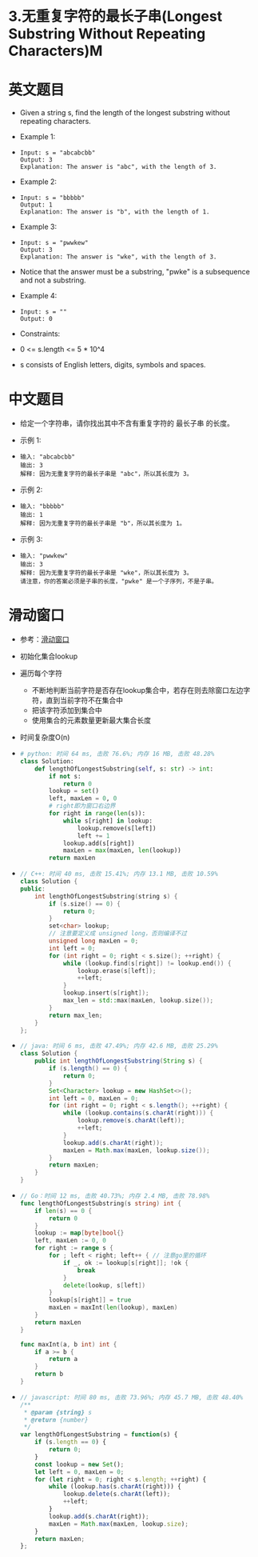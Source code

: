 # 3.无重复字符的最长子串(Longest Substring Without Repeating Characters)M
# 英文题目

- Given a string s, find the length of the longest substring without repeating characters.

- Example 1:

- ```plain text
  Input: s = "abcabcbb"
  Output: 3
  Explanation: The answer is "abc", with the length of 3.
  ```


- Example 2:

- ```plain text
  Input: s = "bbbbb"
  Output: 1
  Explanation: The answer is "b", with the length of 1.
  ```


- Example 3:

- ```plain text
  Input: s = "pwwkew"
  Output: 3
  Explanation: The answer is "wke", with the length of 3.
  ```


- Notice that the answer must be a substring, "pwke" is a subsequence and not a substring.

- Example 4:

- ```plain text
  Input: s = ""
  Output: 0
  ```


- Constraints:

- 0 <= s.length <= 5 * 10^4

- s consists of English letters, digits, symbols and spaces.

# 中文题目

- 给定一个字符串，请你找出其中不含有重复字符的 最长子串 的长度。

- 示例 1:

- ```plain text
  输入: "abcabcbb"
  输出: 3 
  解释: 因为无重复字符的最长子串是 "abc"，所以其长度为 3。
  ```


- 示例 2:

- ```plain text
  输入: "bbbbb"
  输出: 1
  解释: 因为无重复字符的最长子串是 "b"，所以其长度为 1。
  ```


- 示例 3:

- ```plain text
  输入: "pwwkew"
  输出: 3
  解释: 因为无重复字符的最长子串是 "wke"，所以其长度为 3。
  请注意，你的答案必须是子串的长度，"pwke" 是一个子序列，不是子串。
  ```


# 滑动窗口

- 参考：[滑动窗口](https://leetcode-cn.com/problems/longest-substring-without-repeating-characters/solution/hua-dong-chuang-kou-by-powcai/)

- 初始化集合lookup

- 遍历每个字符
    - 不断地判断当前字符是否存在lookup集合中，若存在则去除窗口左边字符，直到当前字符不在集合中
    - 把该字符添加到集合中
    - 使用集合的元素数量更新最大集合长度

- 时间复杂度O(n)

- ```python
  # python: 时间 64 ms, 击败 76.6%; 内存 16 MB, 击败 48.28%
  class Solution:
      def lengthOfLongestSubstring(self, s: str) -> int:
          if not s:
              return 0
          lookup = set()
          left, maxLen = 0, 0
          # right即为窗口右边界
          for right in range(len(s)):
              while s[right] in lookup:
                  lookup.remove(s[left])
                  left += 1
              lookup.add(s[right])
              maxLen = max(maxLen, len(lookup))
          return maxLen
  ```


- ```c++
  // C++: 时间 40 ms, 击败 15.41%; 内存 13.1 MB, 击败 10.59%
  class Solution {
  public:
      int lengthOfLongestSubstring(string s) {
          if (s.size() == 0) {
              return 0;
          }
          set<char> lookup;
          // 注意要定义成 unsigned long，否则编译不过
          unsigned long maxLen = 0; 
          int left = 0;
          for (int right = 0; right < s.size(); ++right) {
              while (lookup.find(s[right]) != lookup.end()) {
                  lookup.erase(s[left]);
                  ++left;
              }
              lookup.insert(s[right]);
              max_len = std::max(maxLen, lookup.size());
          }
          return max_len;
      }
  };
  ```


- ```java
  // java: 时间 6 ms, 击败 47.49%; 内存 42.6 MB, 击败 25.29%
  class Solution {
      public int lengthOfLongestSubstring(String s) {
          if (s.length() == 0) {
              return 0;
          }
          Set<Character> lookup = new HashSet<>();
          int left = 0, maxLen = 0;
          for (int right = 0; right < s.length(); ++right) {
              while (lookup.contains(s.charAt(right))) {
                  lookup.remove(s.charAt(left));
                  ++left;
              }
              lookup.add(s.charAt(right));
              maxLen = Math.max(maxLen, lookup.size());
          }
          return maxLen;
      }
  }
  ```


- ```go
  // Go：时间 12 ms, 击败 40.73%; 内存 2.4 MB, 击败 78.98%
  func lengthOfLongestSubstring(s string) int {
      if len(s) == 0 {
          return 0
      }
      lookup := map[byte]bool{}
      left, maxLen := 0, 0
      for right := range s {
          for ; left < right; left++ { // 注意go里的循环
              if _, ok := lookup[s[right]]; !ok {
                  break
              }
              delete(lookup, s[left])
          }
          lookup[s[right]] = true
          maxLen = maxInt(len(lookup), maxLen)
      }
      return maxLen
  }
  
  func maxInt(a, b int) int {
      if a >= b {
          return a
      }
      return b
  }
  ```


- ```javascript
  // javascript: 时间 80 ms, 击败 73.96%; 内存 45.7 MB, 击败 48.40%
  /**
   * @param {string} s
   * @return {number}
   */
  var lengthOfLongestSubstring = function(s) {
      if (s.length == 0) {
          return 0;
      }
      const lookup = new Set();
      let left = 0, maxLen = 0;
      for (let right = 0; right < s.length; ++right) {
          while (lookup.has(s.charAt(right))) {
              lookup.delete(s.charAt(left));
              ++left;
          }
          lookup.add(s.charAt(right));
          maxLen = Math.max(maxLen, lookup.size);
      }
      return maxLen;
  };
  ```

